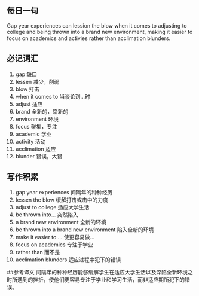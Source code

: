 ## 每日一句
Gap year experiences can lession the blow when it comes to adjusting to college and being thrown into a brand new environment,
making it easier to focus on academics and activies rather than acclimation blunders.

## 必记词汇
1. gap 缺口
2. lessen 减少，削弱
3. blow 打击
4. when it comes to 当谈论到...时
5. adjust 适应
6. brand 全新的，崭新的
7. environment 环境
8. focus 聚集，专注
9. academic 学业
10. activity 活动
11. acclimation 适应
12. blunder 错误，大错

## 写作积累
1. gap year experiences 间隔年的种种经历
2. lessen the blow 缓解打击或击中的力度
3. adjust to college 适应大学生活
4. be thrown into... 突然陷入
5. a brand new environment 全新的环境
6. be thrown into a brand new environment 陷入全新的环境
7. make it easier to ... 使更容易做...
8. focus on academics 专注于学业
9. rather than 而不是
10.  acclimation blunders 适应过程中犯下的错误

##参考译文
间隔年的种种经历能够缓解学生在适应大学生活以及深陷全新环境之时所遇到的挫折，使他们更容易专注于学业和学习生活，而非适应期所犯下的错误。
